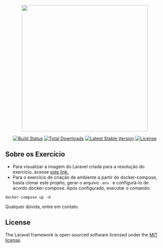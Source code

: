 <p align="center"><img src="https://res.cloudinary.com/dtfbvvkyp/image/upload/v1566331377/laravel-logolockup-cmyk-red.svg" width="400"></p>

<p align="center">
<a href="https://travis-ci.org/laravel/framework"><img src="https://travis-ci.org/laravel/framework.svg" alt="Build Status"></a>
<a href="https://packagist.org/packages/laravel/framework"><img src="https://poser.pugx.org/laravel/framework/d/total.svg" alt="Total Downloads"></a>
<a href="https://packagist.org/packages/laravel/framework"><img src="https://poser.pugx.org/laravel/framework/v/stable.svg" alt="Latest Stable Version"></a>
<a href="https://packagist.org/packages/laravel/framework"><img src="https://poser.pugx.org/laravel/framework/license.svg" alt="License"></a>
</p>

## Sobre os Exercício
- Para visualizar a imagem do Laravel criada para a resolução do exercício,
acesse [este link.](https://hub.docker.com/r/gabrielmath/exercicio_img_docker_laravel_devops)
- Para o exercício de criação de ambiente a partir do docker-compose, basta clonar este projeto,
gerar o arquivo ```.env ``` e configurá-lo de acordo docker-compose. Após configurado, executar o comando:
```shell script
docker-compose up -d
```
Qualquer dúvida, entre em contato.

## License

The Laravel framework is open-sourced software licensed under the [MIT license](https://opensource.org/licenses/MIT).

